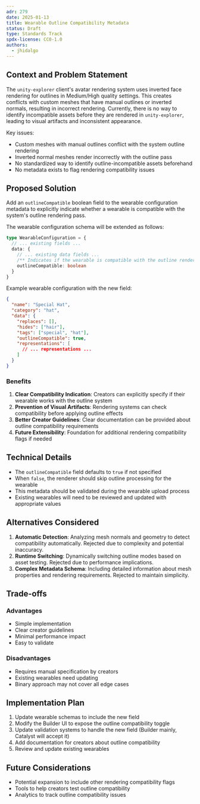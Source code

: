 ```yaml
---
adr: 279
date: 2025-01-13
title: Wearable Outline Compatibility Metadata
status: Draft
type: Standards Track
spdx-license: CC0-1.0
authors:
  - jhidalgo
---
```


## Context and Problem Statement

The `unity-explorer` client's avatar rendering system uses inverted face rendering for outlines in Medium/High quality settings. This creates conflicts with custom meshes that have manual outlines or inverted normals, resulting in incorrect rendering. Currently, there is no way to identify incompatible assets before they are rendered in `unity-explorer`, leading to visual artifacts and inconsistent appearance.

Key issues:
- Custom meshes with manual outlines conflict with the system outline rendering
- Inverted normal meshes render incorrectly with the outline pass
- No standardized way to identify outline-incompatible assets beforehand
- No metadata exists to flag rendering compatibility issues

## Proposed Solution

Add an `outlineCompatible` boolean field to the wearable configuration metadata to explicitly indicate whether a wearable is compatible with the system's outline rendering pass.

The wearable configuration schema will be extended as follows:

```typescript
type WearableConfiguration = {
  // ... existing fields ...
  data: {
    // ... existing data fields ...
    /** Indicates if the wearable is compatible with the outline rendering system */
    outlineCompatible: boolean
  }
}
```

Example wearable configuration with the new field:

```json
{
  "name": "Special Hat",
  "category": "hat",
  "data": {
    "replaces": [],
    "hides": ["hair"],
    "tags": ["special", "hat"],
    "outlineCompatible": true,
    "representations": [
      // ... representations ...
    ]
  }
}
```

### Benefits

1. **Clear Compatibility Indication**: Creators can explicitly specify if their wearable works with the outline system
2. **Prevention of Visual Artifacts**: Rendering systems can check compatibility before applying outline effects
3. **Better Creator Guidelines**: Clear documentation can be provided about outline compatibility requirements
4. **Future Extensibility**: Foundation for additional rendering compatibility flags if needed

## Technical Details

- The `outlineCompatible` field defaults to `true` if not specified
- When `false`, the renderer should skip outline processing for the wearable
- This metadata should be validated during the wearable upload process
- Existing wearables will need to be reviewed and updated with appropriate values

## Alternatives Considered

1. **Automatic Detection**: Analyzing mesh normals and geometry to detect compatibility automatically. Rejected due to complexity and potential inaccuracy.
2. **Runtime Switching**: Dynamically switching outline modes based on asset testing. Rejected due to performance implications.
3. **Complex Metadata Schema**: Including detailed information about mesh properties and rendering requirements. Rejected to maintain simplicity.

## Trade-offs

### Advantages
- Simple implementation
- Clear creator guidelines
- Minimal performance impact
- Easy to validate

### Disadvantages
- Requires manual specification by creators
- Existing wearables need updating
- Binary approach may not cover all edge cases

## Implementation Plan

1. Update wearable schemas to include the new field
2. Modify the Builder UI to expose the outline compatibility toggle
3. Update validation systems to handle the new field (Builder mainly, Catalyst will accept it)
4. Add documentation for creators about outline compatibility
5. Review and update existing wearables

## Future Considerations

- Potential expansion to include other rendering compatibility flags
- Tools to help creators test outline compatibility
- Analytics to track outline compatibility issues